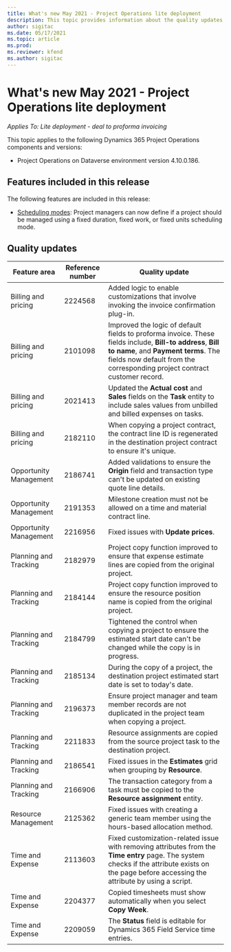 ```yaml
---
title: What's new May 2021 - Project Operations lite deployment
description: This topic provides information about the quality updates available in the May 2021 release of Project Operations lite deployment.
author: sigitac
ms.date: 05/17/2021
ms.topic: article
ms.prod:
ms.reviewer: kfend 
ms.author: sigitac
---
```


# What's new May 2021 - Project Operations lite deployment

_Applies To: Lite deployment - deal to proforma invoicing_

This topic applies to the following Dynamics 365 Project Operations components and versions:

   - Project Operations on Dataverse environment version 4.10.0.186.

## Features included in this release

The following features are included in this release:

- [Scheduling modes](../../project-operations/project-management/scheduling-modes.md): Project managers can now define if a project should be managed using a fixed duration, fixed work, or fixed units scheduling mode.

## Quality updates

| **Feature area** | **Reference number** | **Quality update** |
| --- | --- | --- |
| Billing and pricing | 2224568 | Added logic to enable customizations that involve invoking the invoice confirmation plug-in. |
| Billing and pricing | 2101098 | Improved the logic of default fields to proforma invoice. These fields include, **Bill-to address**, **Bill to name**, and **Payment terms**. The fields now default from the corresponding project contract customer record. |
| Billing and pricing | 2021413 | Updated the **Actual cost** and **Sales** fields on the **Task** entity to include sales values from unbilled and billed expenses on tasks. |
| Billing and pricing | 2182110 | When copying a project contract, the contract line ID is regenerated in the destination project contract to ensure it's unique. |
| Opportunity Management | 2186741 | Added validations to ensure the **Origin** field and transaction type can't be updated on existing quote line details. |
| Opportunity Management | 2191353 | Milestone creation must not be allowed on a time and material contract line. |
| Opportunity Management | 2216956 | Fixed issues with **Update prices**. |
| Planning and Tracking | 2182979 | Project copy function improved to ensure that expense estimate lines are copied from the original project. |
| Planning and Tracking | 2184144 | Project copy function improved to ensure the resource position name is copied from the original project. |
| Planning and Tracking | 2184799 | Tightened the control when copying a project to ensure the estimated start date can't be changed while the copy is in progress. |
| Planning and Tracking | 2185134 | During the copy of a project, the destination project estimated start date is set to today's date. |
| Planning and Tracking | 2196373 | Ensure project manager and team member records are not duplicated in the project team when copying a project. |
| Planning and Tracking | 2211833 | Resource assignments are copied from the source project task to the destination project. |
| Planning and Tracking | 2186541 | Fixed issues in the **Estimates** grid when grouping by **Resource**. |
| Planning and Tracking | 2166906 | The transaction category from a task must be copied to the **Resource assignment** entity. |
| Resource Management | 2125362 | Fixed issues with creating a generic team member using the hours-based allocation method. |
| Time and Expense | 2113603 | Fixed customization-related issue with removing attributes from the **Time entry** page. The system checks if the attribute exists on the page before accessing the attribute by using a script. |
| Time and Expense | 2204377 | Copied timesheets must show automatically when you select **Copy Week**. |
| Time and Expense | 2209059 | The **Status** field is editable for Dynamics 365 Field Service time entries. |
